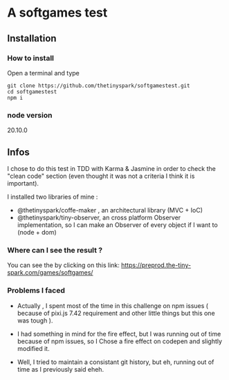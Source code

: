 # A softgames test

## Installation

### How to install 
Open a terminal and type
```
git clone https://github.com/thetinyspark/softgamestest.git
cd softgamestest
npm i
```

### node version
20.10.0


## Infos

I chose to do this test in TDD with Karma & Jasmine in order to check the "clean code" section
(even thought it was not a criteria I think it is important).

I installed two libraries of mine : 
- @thetinyspark/coffe-maker , an architectural library (MVC + IoC)
- @thetinyspark/tiny-observer, an cross platform Observer  implementation, so I can make an Observer of every object if I want to (node + dom) 

### Where can I see the result ? 

You can see the by clicking on this link: https://preprod.the-tiny-spark.com/games/softgames/


### Problems I faced
- Actually , I spent most of the time in this challenge on npm issues 
( because of pixi.js 7.42 requirement and other little things but this one was tough ). 

- I had something in mind for the fire effect, but I was running out of time because of 
npm issues, so I Chose a fire effect on codepen and slightly modified it. 

- Well, I tried to maintain a consistant git history, but eh, running out of time as I previously said eheh.





